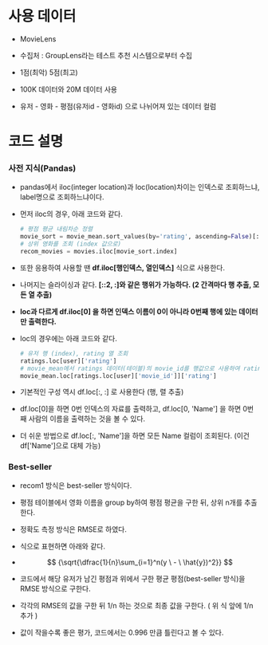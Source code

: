 # 사용 데이터

- MovieLens
- 수집처 : GroupLens라는 테스트 추천 시스템으로부터 수집
- 1점(최악) 5점(최고)

- 100K 데이터와 20M 데이터 사용
- 유저 - 영화 - 평점(유저id - 영화id) 으로 나뉘어져 있는 데이터 컬럼

# 코드 설명

### 사전 지식(Pandas)

- pandas에서 iloc(integer location)과 loc(location)차이는 인덱스로 조회하느냐, label명으로 조회하느냐이다.

- 먼저 iloc의 경우, 아래 코드와 같다.

  ```python
  # 평점 평균 내림차순 정렬
  movie_sort = movie_mean.sort_values(by='rating', ascending=False)[:5]
  # 상위 영화를 조회 (index 값으로)
  recom_movies = movies.iloc[movie_sort.index]
  ```

- 또한 응용하여 사용할 땐 **df.iloc[행인덱스, 열인덱스]** 식으로 사용한다.

- 나머지는 슬라이싱과 같다. **[::2, :]와 같은 행위가 가능하다. (2 간격마다 행 추출, 모든 열 추출)** 

- **loc과 다르게 df.iloc[0] 을 하면 인덱스 이름이 0이 아니라 0번째 행에 있는 데이터만 출력한다.**

  

- loc의 경우에는 아래 코드와 같다.

  ```python
  # 유저 행 (index), rating 열 조회
  ratings.loc[user]['rating']
  # movie_mean에서 ratings 데이터(테이블)의 movie_id를 행값으로 사용하여 rating 열을 조회.
  movie_mean.loc[ratings.loc[user]['movie_id']]['rating']
  ```

- 기본적인 구성 역시 df.loc[:, :] 로 사용한다 (행, 렬 추출)

- df.loc[0]을 하면 0번 인덱스의 자료를 출력하고, df.loc[0, 'Name'] 을 하면 0번 째 사람의 이름을 출력하는 것을 볼 수 있다.

- 더 쉬운 방법으로 df.loc[:, 'Name']을 하면 모든 Name 컬럼이 조회된다. (이건 df['Name']으로 대체 가능)



### Best-seller

- recom1 방식은 best-seller 방식이다.

- 평점 테이블에서 영화 이름을 group by하여 평점 평균을 구한 뒤, 상위 n개를 추출한다.

- 정확도 측정 방식은 RMSE로 하였다.

- 식으로 표현하면 아래와 같다.

- $$
  {\sqrt{\dfrac{1}{n}\sum_{i=1}^n(y \ - \ \hat{y})^2}}
  $$

- 코드에서 해당 유저가 남긴 평점과 위에서 구한 평균 평점(best-seller 방식)을 RMSE 방식으로 구한다.

- 각각의 RMSE의 값을 구한 뒤 1/n 하는 것으로 최종 값을 구한다. ( 위 식 앞에 1/n 추가 )

- 값이 작을수록 좋은 평가, 코드에서는 0.996 만큼 틀린다고 볼 수 있다.
